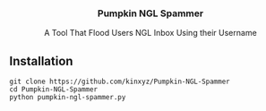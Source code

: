 <h3 align="center">   
   Pumpkin NGL Spammer 
   </h3> 
 <p align="center"> 
 A Tool That Flood Users NGL Inbox Using their Username
 </p> 
  
 <h2>Installation</h2> 
  
 ``` 
 git clone https://github.com/kinxyz/Pumpkin-NGL-Spammer
 cd Pumpkin-NGL-Spammer 
 python pumpkin-ngl-spammer.py 
 ``` 
   